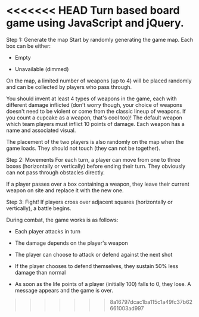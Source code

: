 <<<<<<< HEAD
Turn based board game using JavaScript and jQuery.
=======
Step 1: Generate the map
Start by randomly generating the game map. Each box can be either:

- Empty

- Unavailable (dimmed)

On the map, a limited number of weapons (up to 4) will be placed randomly and can be collected by players who pass through.

You should invent at least 4 types of weapons in the game, each with different damage inflicted (don't worry though, your choice of weapons doesn't need to be violent or come from the classic lineup of weapons. If you count a cupcake as a weapon, that's cool too)! The default weapon which team players must inflict 10 points of damage. Each weapon has a name and associated visual.

The placement of the two players is also randomly on the map when the game loads. They should not touch (they can not be together).


Step 2: Movements
For each turn, a player can move from one to three boxes (horizontally or vertically) before ending their turn. They obviously can not pass through obstacles directly.

If a player passes over a box containing a weapon, they leave their current weapon on site and replace it with the new one.


Step 3: Fight!
If players cross over adjacent squares (horizontally or vertically), a battle begins.

During combat, the game works is as follows:

- Each player attacks in turn

- The damage depends on the player's weapon

- The player can choose to attack or defend against the next shot

- If the player chooses to defend themselves, they sustain 50% less damage than normal

- As soon as the life points of a player (initially 100) falls to 0, they lose. A message appears and the game is over.
>>>>>>> 8a16797dcac1ba115c1a49fc37b62661003ad997
